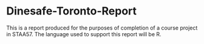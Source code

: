 # Dinesafe-Toronto-Report
This is a report produced for the purposes of completion of a course project in STAA57. The language used to support this report will be R.
